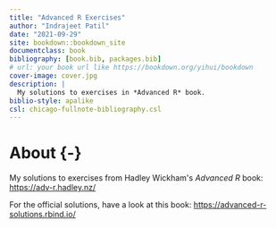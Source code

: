 ```yaml
--- 
title: "Advanced R Exercises"
author: "Indrajeet Patil"
date: "2021-09-29"
site: bookdown::bookdown_site
documentclass: book
bibliography: [book.bib, packages.bib]
# url: your book url like https://bookdown.org/yihui/bookdown
cover-image: cover.jpg
description: |
  My solutions to exercises in *Advanced R* book.
biblio-style: apalike
csl: chicago-fullnote-bibliography.csl
---
```


# About {-}

My solutions to exercises from Hadley Wickham's *Advanced R* book:
<https://adv-r.hadley.nz/>

For the official solutions, have a look at this book:
<https://advanced-r-solutions.rbind.io/>

